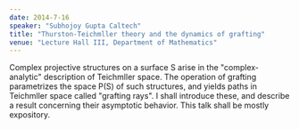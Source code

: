 ```yaml
---
date: 2014-7-16
speaker: "Subhojoy Gupta Caltech"
title: "Thurston-Teichmller theory and the dynamics of grafting"
venue: "Lecture Hall III, Department of Mathematics"
---
```

Complex projective structures on a surface S arise in the
"complex-analytic" description of Teichmller space. The operation of
grafting parametrizes the space P(S) of such structures, and yields paths
in Teichmller space called "grafting rays". I shall introduce these, and
describe a result concerning their asymptotic behavior. This talk shall be
mostly expository.
